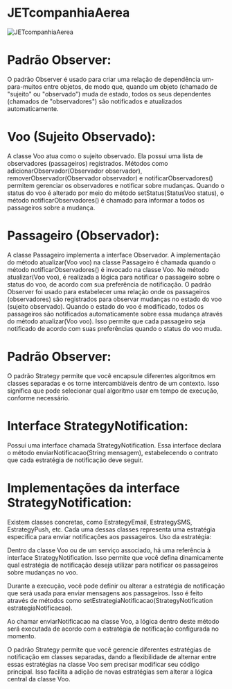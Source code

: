 # JETcompanhiaAerea

![JETcompanhiaAerea](https://github.com/samueldemorais/JETcompanhiaAerea/assets/93936945/5a7145fd-f2bf-4fa3-83be-b1403c334206)

# Padrão Observer:
O padrão Observer é usado para criar uma relação de dependência um-para-muitos entre objetos, de modo que, quando um objeto (chamado de "sujeito" ou "observado") muda de estado, todos os seus dependentes (chamados de "observadores") são notificados e atualizados automaticamente.

# Voo (Sujeito Observado):
A classe Voo atua como o sujeito observado.
Ela possui uma lista de observadores (passageiros) registrados.
Métodos como adicionarObservador(Observador observador), removerObservador(Observador observador) e notificarObservadores() permitem gerenciar os observadores e notificar sobre mudanças.
Quando o status do voo é alterado por meio do método setStatus(StatusVoo status), o método notificarObservadores() é chamado para informar a todos os passageiros sobre a mudança.
# Passageiro (Observador):
A classe Passageiro implementa a interface Observador.
A implementação do método atualizar(Voo voo) na classe Passageiro é chamada quando o método notificarObservadores() é invocado na classe Voo.
No método atualizar(Voo voo), é realizada a lógica para notificar o passageiro sobre o status do voo, de acordo com sua preferência de notificação.
O padrão Observer foi usado para estabelecer uma relação onde os passageiros (observadores) são registrados para observar mudanças no estado do voo (sujeito observado). Quando o estado do voo é modificado, todos os passageiros são notificados automaticamente sobre essa mudança através do método atualizar(Voo voo). Isso permite que cada passageiro seja notificado de acordo com suas preferências quando o status do voo muda.


# Padrão Observer:
O padrão Strategy permite que você encapsule diferentes algoritmos em classes separadas e os torne intercambiáveis dentro de um contexto. Isso significa que pode selecionar qual algoritmo usar em tempo de execução, conforme necessário.

# Interface StrategyNotification:

Possui uma interface chamada StrategyNotification. Essa interface declara o método enviarNotificacao(String mensagem), estabelecendo o contrato que cada estratégia de notificação deve seguir.

# Implementações da interface StrategyNotification:
Existem classes concretas, como EstrategyEmail, EstrategySMS, EstrategyPush, etc. Cada uma dessas classes representa uma estratégia específica para enviar notificações aos passageiros.
Uso da estratégia:

Dentro da classe Voo ou de um serviço associado, há uma referência à interface StrategyNotification. Isso permite que você defina dinamicamente qual estratégia de notificação deseja utilizar para notificar os passageiros sobre mudanças no voo.

Durante a execução, você pode definir ou alterar a estratégia de notificação que será usada para enviar mensagens aos passageiros. Isso é feito através de métodos como setEstrategiaNotificacao(StrategyNotification estrategiaNotificacao).

Ao chamar enviarNotificacao na classe Voo, a lógica dentro deste método será executada de acordo com a estratégia de notificação configurada no momento.

O padrão Strategy permite que você gerencie diferentes estratégias de notificação em classes separadas, dando a flexibilidade de alternar entre essas estratégias na classe Voo sem precisar modificar seu código principal. Isso facilita a adição de novas estratégias sem alterar a lógica central da classe Voo.

